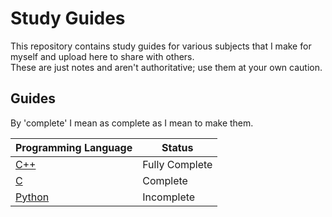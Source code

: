# Study Guides

This repository contains study guides for various subjects that I make for myself and upload here to share with others. <br />
These are just notes and aren't authoritative; use them at your own caution.

## Guides
By 'complete' I mean as complete as I mean to make them.

| Programming Language | Status | 
| -------------------- | ------ |
| [C++](https://github.com/EthanC2/Notes-and-Writeups/tree/main/C%2B%2B) | Fully Complete |
| [C](https://github.com/EthanC2/Notes-and-Writeups/tree/main/C) | Complete |
| [Python](https://github.com/EthanC2/Notes-and-Writeups/tree/main/Python) | Incomplete |
